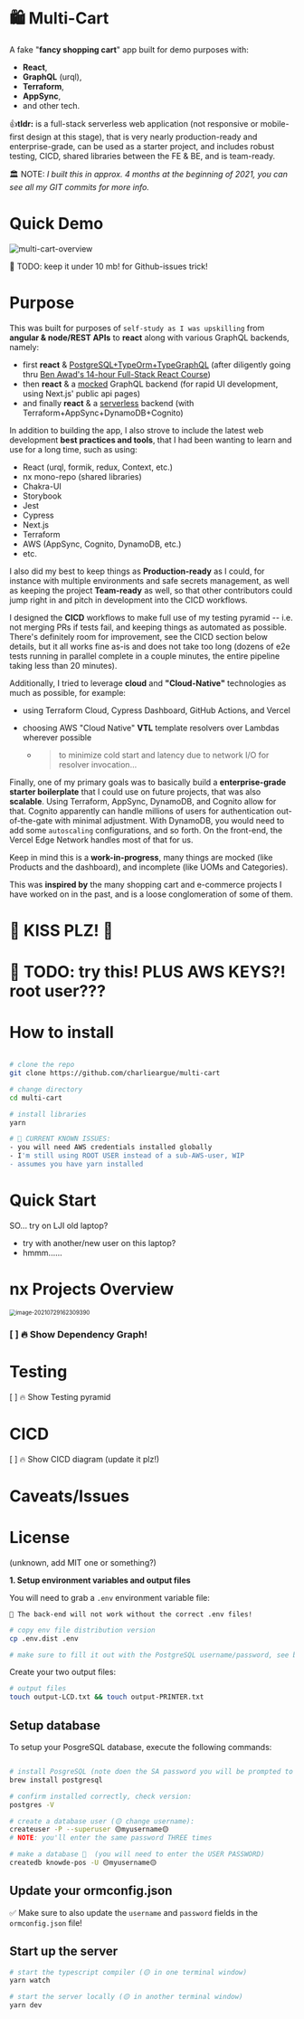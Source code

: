 # 🛍 Multi-Cart

A fake "**fancy shopping cart**" app built for demo purposes with:
* **React**, 
* **GraphQL** (urql), 
* **Terraform**,
* **AppSync**,
* and other tech.

👍**tldr:** is a full-stack serverless web application (not responsive or mobile-first design at this stage), that is very nearly production-ready and enterprise-grade, can be used as a starter project, and includes robust testing, CICD, shared libraries between the FE & BE, and is team-ready.

🏛 NOTE: *I built this in approx. 4 months at the beginning of 2021, you can see all my GIT commits for more info.*



# Quick Demo

![multi-cart-overview]()

🔴 TODO: keep it under 10 mb! for Github-issues trick!





# Purpose 

This was built for purposes of `self-study as I was upskilling` from **angular & node/REST APIs** to **react** along with various GraphQL backends, namely:

* first **react** & <u>PostgreSQL+TypeOrm+TypeGraphQL</u> (after diligently going thru [Ben Awad's 14-hour Full-Stack React Course](https://www.youtube.com/watch?v=I6ypD7qv3Z8))
* then **react** & a <u>mocked</u> GraphQL backend (for rapid UI development, using Next.js' public api pages)
* and finally **react** & a <u>serverless</u> backend (with Terraform+AppSync+DynamoDB+Cognito)

In addition to building the app, I also strove to include the latest web development **best practices and tools**, that I had been wanting to learn and use for a long time, such as using:

- React (urql, formik, redux, Context, etc.)
- nx mono-repo (shared libraries)
- Chakra-UI
- Storybook
- Jest
- Cypress
- Next.js
- Terraform
- AWS (AppSync, Cognito, DynamoDB, etc.)
- etc.

I also did my best to keep things as **Production-ready** as I could, for instance with multiple environments and safe secrets management, as well as keeping the project **Team-ready** as well, so that other contributors could jump right in and pitch in development into the CICD workflows. 

I designed the **CICD** workflows to make full use of my testing pyramid -- i.e. not merging PRs if tests fail, and keeping things as automated as possible. There's definitely room for improvement, see the CICD section below details, but it all works fine as-is and does not take too long (dozens of e2e tests running in parallel complete in a couple minutes, the entire pipeline taking less than 20 minutes).

Additionally, I tried to leverage **cloud** and  **"Cloud-Native"** technologies as much as possible, for example:

* using Terraform Cloud, Cypress Dashboard, GitHub Actions, and Vercel

* choosing AWS "Cloud Native" **VTL** template resolvers over Lambdas wherever possible

  * > to minimize cold start and latency due to network I/O for resolver invocation...

Finally, one of my primary goals was to basically build a **enterprise-grade starter boilerplate** that I could use on future projects, that was also **scalable**. Using Terraform, AppSync, DynamoDB, and Cognito allow for that. Cognito apparently can handle millions of users for authentication out-of-the-gate with minimal adjustment. With DynamoDB, you would need to add some `autoscaling` configurations, and so forth.  On the front-end, the Vercel Edge Network handles most of that for us.

Keep in mind this is a **work-in-progress**, many things are mocked (like Products and the dashboard), and incomplete (like UOMs and Categories). 

This was **inspired by** the many shopping cart and e-commerce projects I have worked on in the past, and is a loose conglomeration of some of them.







# 🔴 KISS PLZ! 💋

# 🔴 TODO: try this! PLUS AWS KEYS?! root user???

# How to install

```sh

# clone the repo
git clone https://github.com/charlieargue/multi-cart

# change directory 
cd multi-cart

# install libraries 
yarn

# 🔴 CURRENT KNOWN ISSUES:
- you will need AWS credentials installed globally
- I'm still using ROOT USER instead of a sub-AWS-user, WIP
- assumes you have yarn installed
```





# Quick Start

SO... try on LJI old laptop?

- try with another/new user on this laptop?
- hmmm......





# nx Projects Overview

<img src="/Users/karlgolka/PROJECTS/FYI/_typora_images/image-20210729162309390.png" alt="image-20210729162309390" style="zoom:70%;" />

### [ ] 🔥 Show Dependency Graph!







# Testing

[ ] 🔥 Show Testing pyramid



# CICD

[ ] 🔥 Show CICD diagram (update it plz!)



# Caveats/Issues



# License

(unknown, add MIT one or something?)

















**1. Setup environment variables and output files**

You will need to grab a `.env` environment variable file:
```
🛑 The back-end will not work without the correct .env files!
```



```sh
# copy env file distribution version
cp .env.dist .env

# make sure to fill it out with the PostgreSQL username/password, see below...
```

Create your two output files:
```sh
# output files
touch output-LCD.txt && touch output-PRINTER.txt
```





## Setup database

To setup your PosgreSQL database, execute the following commands:
```sh

# install PosgreSQL (note doen the SA password you will be prompted to create)
brew install postgresql

# confirm installed correctly, check version:
postgres -V

# create a database user (🟡 change username):
createuser -P --superuser 🟡myusername🟡
# NOTE: you'll enter the same password THREE times

# make a database 🔴  (you will need to enter the USER PASSWORD)
createdb knowde-pos -U 🟡myusername🟡
```

## Update your ormconfig.json

✅ Make sure to also update the `username` and `password` fields in the `ormconfig.json` file!

## Start up the server

```sh
# start the typescript compiler (🟡 in one terminal window)
yarn watch
```

```sh
# start the server locally (🟡 in another terminal window)
yarn dev
```


